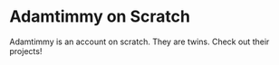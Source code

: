 <h1>Adamtimmy on Scratch </h1>
<p>Adamtimmy is an account on scratch. They are twins. Check out their projects!</p>
